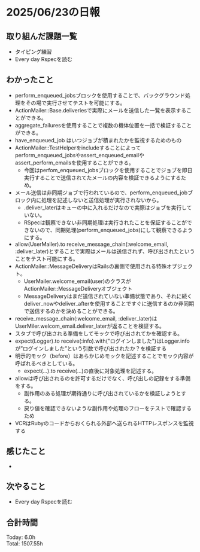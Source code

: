 # 2025/06/23の日報
## 取り組んだ課題一覧
* タイピング練習
* Every day Rspecを読む
## わかったこと 
* perform_enqueued_jobsブロックを使用することで、バックグラウンド処理をその場で実行させてテストを可能にする。
* ActionMailer::Base.deliveriesで実際にメールを送信した一覧を表示することができる。
* aggregate_failuresを使用することで複数の機体位置を一括で検証することができる。
* have_enqueued_job はいつジョブが積まれたかを監視するためのもの
* ActionMailer::TestHelperをincludeすることによってperform_enqueued_jobsやassert_enqueued_emailやassert_perform_emailsを使用することができる。
  * 今回はperfom_enqueued_jobsブロックを使用することでジョブを即日実行することで送信されてたメールの内容を検証できるようにするため。
* メール送信は非同期ジョブで行われているので、perform_enqueued_jobブロック内に処理を記述しないと送信処理が実行されないから。
  * .deliver_laterはキューの中に入れるだけなので実際はジョブを実行していない。
  * RSpecは観察できない非同期処理は実行されたことを保証することができないので、同期処理(perform_enqueued_jobs)にして観察できるようにする。
* allow(UserMailer).to receive_message_chain(:welcome_email, :deliver_later)とすることで実際はメールは送信されず、呼び出されたということをテスト可能にする。
* ActionMailer::MessageDeliveryはRailsの裏側で使用される特殊オブジェクト。
  * UserMailer.welcome_email(user)のクラスがActionMailer::MessageDeliveryオブジェクト
  * MessageDeliveryはまだ送信されていない準備状態であり、それに続くdeliver_nowやdeliver_afterを使用することですぐに送信するのか非同期で送信するのかを決めることができる。
*  receive_message_chain(:welcome_email, :deliver_later)はUserMiler.welcom_email.deliver_laterが返ることを検証する。
*  スタブで呼び出される準備をしてモックで呼び出されてかを確認する。
* expect(Logger).to receive(:info).with("ログインしました")はLogger.infoが”ログインしました”という引数で呼び出されたか？を検証する
* 明示的モック（before）はあらかじめモックを記述することでモック内容が呼ばれるべきとしている。  
  * expect(...).to receive(...)の直後に対象処理を記述する。
* allowは呼び出されるのを許可するだけでなく、呼び出しの記録をする準備をする。
  * 副作用のある処理が期待通りに呼び出されているかを検証しようとする。
  * 戻り値を確認できないような副作用や処理のフローをテストで確認するため
*  VCRはRubyのコードからおくられる外部へ送られるHTTPレスポンスを監視する     
 
## 感じたこと
* 
## 次やること
* Every day Rspecを読む
##  合計時間 
Today: 6.0h<br>
Total: 1507.55h
